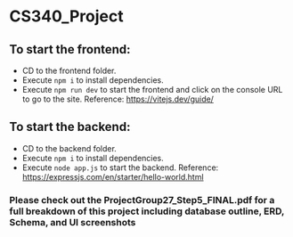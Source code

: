# CS340_Project

## To start the frontend:
* CD to the frontend folder.
* Execute `npm i` to install dependencies.
* Execute `npm run dev` to start the frontend and click on the console URL to go to the site.
Reference: https://vitejs.dev/guide/

## To start the backend:
* CD to the backend folder.
* Execute `npm i` to install dependencies.
* Execute `node app.js` to start the backend.
Reference: https://expressjs.com/en/starter/hello-world.html

### Please check out the ProjectGroup27_Step5_FINAL.pdf for a full breakdown of this project including database outline, ERD, Schema, and UI screenshots
